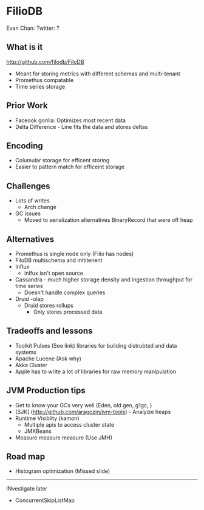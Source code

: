 # FilioDB

Evan Chan: Twitter: ? 

## What is it

http://github.com/filodb/FiloDB

  - Meant for storing metrics with different schemas and multi-tenant
  - Promethus compatable
  - Time series storage 


## Prior Work

  - Faceook gorilla: Optimizes most recent data
  - Delta Difference - Line fits the data and stores deltas
  
## Encoding 
 - Columular storage for efficent storing 
  - Easier to pattern match for efficeint storage
  

## Challenges

  - Lots of writes 
    - Arch change 
  - GC issues 
    - Moved to serialization alternatives BinaryRecord that were off heap 
    
## Alternatives
 
  * Promethus is single node only (Filio has nodes)
  * FiloDB multischema and mltitenent
  * Influx
    - inlfux isn't open source 
  * Cassandra - much higher storage density and ingestion throughput for time series
    - Doesn't handle complex queries
  * Druid -olap 
     - Druid stores rollups 
       - Only stores processed data 
  
## Tradeoffs and lessons
  
  * Toolkit Pulses (See link) libraries for building distrubted and data systems
  * Apache Lucene (Ask why)
  * Akka Cluster 
  * Apple has to write a lot of libraries for raw memory manipulation

## JVM Production tips

 * Get to know your GCs very well (Eden, old gen, g1gc, )
 * [SJK] (http://github.com/aragozin/jvm-tools) - Analyize heaps
 * Runtime Visiblity (kamon)
   - Multiple apis to access cluster state
   - JMXBeans
 * Measure measure measure (Use JMH)

## Road map
 - Histogram optimization
 (Missed slide) 


-----

INvestigate later 

  - ConcurrentSkipListMap
